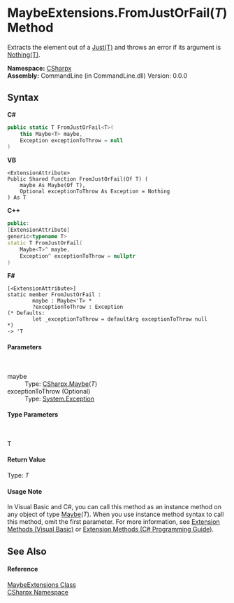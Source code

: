 # MaybeExtensions.FromJustOrFail(*T*) Method 
 

Extracts the element out of a <a href="T_CSharpx_Just_1">Just(T)</a> and throws an error if its argument is <a href="T_CSharpx_Nothing_1">Nothing(T)</a>.

**Namespace:**&nbsp;<a href="N_CSharpx">CSharpx</a><br />**Assembly:**&nbsp;CommandLine (in CommandLine.dll) Version: 0.0.0

## Syntax

**C#**<br />
``` C#
public static T FromJustOrFail<T>(
	this Maybe<T> maybe,
	Exception exceptionToThrow = null
)

```

**VB**<br />
``` VB
<ExtensionAttribute>
Public Shared Function FromJustOrFail(Of T) ( 
	maybe As Maybe(Of T),
	Optional exceptionToThrow As Exception = Nothing
) As T
```

**C++**<br />
``` C++
public:
[ExtensionAttribute]
generic<typename T>
static T FromJustOrFail(
	Maybe<T>^ maybe, 
	Exception^ exceptionToThrow = nullptr
)
```

**F#**<br />
``` F#
[<ExtensionAttribute>]
static member FromJustOrFail : 
        maybe : Maybe<'T> * 
        ?exceptionToThrow : Exception 
(* Defaults:
        let _exceptionToThrow = defaultArg exceptionToThrow null
*)
-> 'T 

```


#### Parameters
&nbsp;<dl><dt>maybe</dt><dd>Type: <a href="T_CSharpx_Maybe_1">CSharpx.Maybe</a>(*T*)<br /></dd><dt>exceptionToThrow (Optional)</dt><dd>Type: <a href="https://docs.microsoft.com/dotnet/api/system.exception" target="_blank">System.Exception</a><br /></dd></dl>

#### Type Parameters
&nbsp;<dl><dt>T</dt><dd /></dl>

#### Return Value
Type: *T*

#### Usage Note
In Visual Basic and C#, you can call this method as an instance method on any object of type <a href="T_CSharpx_Maybe_1">Maybe</a>(*T*). When you use instance method syntax to call this method, omit the first parameter. For more information, see <a href="https://docs.microsoft.com/dotnet/visual-basic/programming-guide/language-features/procedures/extension-methods">Extension Methods (Visual Basic)</a> or <a href="https://docs.microsoft.com/dotnet/csharp/programming-guide/classes-and-structs/extension-methods">Extension Methods (C# Programming Guide)</a>.

## See Also


#### Reference
<a href="T_CSharpx_MaybeExtensions">MaybeExtensions Class</a><br /><a href="N_CSharpx">CSharpx Namespace</a><br />